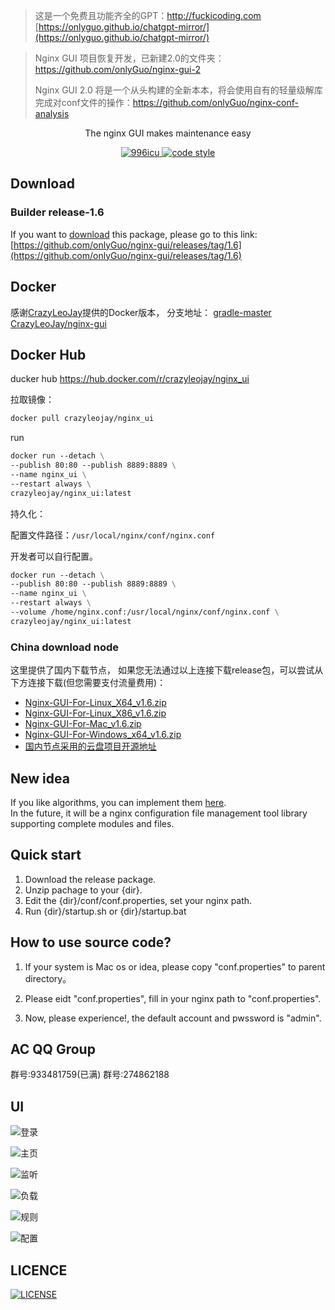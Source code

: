 > 这是一个免费且功能齐全的GPT：http://fuckicoding.com
> [https://onlyguo.github.io/chatgpt-mirror/](https://onlyguo.github.io/chatgpt-mirror/)


> Nginx GUI 项目恢复开发，已新建2.0的文件夹： https://github.com/onlyGuo/nginx-gui-2
> 
> Nginx GUI 2.0 将是一个从头构建的全新本本，将会使用自有的轻量级解库完成对conf文件的操作：https://github.com/onlyGuo/nginx-conf-analysis


<p align="center">
  The nginx GUI makes maintenance easy
</p>

<p align="center">
  <a href="https://github.com/996icu/996.ICU/blob/master/LICENSE">
    <img alt="996icu" src="https://img.shields.io/badge/license-NPL%20(The%20996%20Prohibited%20License)-blue.svg">
  </a>

  <a href="https://github.com/onlyGuo/nginx-gui/blob/master/LICENSE">
    <img alt="code style" src="https://img.shields.io/github/license/onlyGuo/nginx-gui.svg?style=popout">
  </a>
</p>

## Download
### Builder release-1.6
If you want to [download](https://github.com/onlyGuo/nginx-gui/releases/tag/1.6) this package, please go to this link: [https://github.com/onlyGuo/nginx-gui/releases/tag/1.6](https://github.com/onlyGuo/nginx-gui/releases/tag/1.6)
## Docker
感谢[CrazyLeoJay](https://github.com/CrazyLeoJay)提供的Docker版本， 分支地址：
[gradle-master](https://github.com/onlyGuo/nginx-gui/tree/gradle-master)
[CrazyLeoJay/nginx-gui](https://github.com/CrazyLeoJay/nginx-gui)

## Docker Hub

ducker hub https://hub.docker.com/r/crazyleojay/nginx_ui

 拉取镜像：

```dockerfile
docker pull crazyleojay/nginx_ui
```

run

```dockerfile
docker run --detach \
--publish 80:80 --publish 8889:8889 \
--name nginx_ui \
--restart always \
crazyleojay/nginx_ui:latest
```



持久化：

配置文件路径：`/usr/local/nginx/conf/nginx.conf`

开发者可以自行配置。

```dockerfile
docker run --detach \
--publish 80:80 --publish 8889:8889 \
--name nginx_ui \
--restart always \
--volume /home/nginx.conf:/usr/local/nginx/conf/nginx.conf \
crazyleojay/nginx_ui:latest
```



### China download node
这里提供了国内下载节点， 如果您无法通过以上连接下载release包，可以尝试从下方连接下载(但您需要支付流量费用)：
- [Nginx-GUI-For-Linux_X64_v1.6.zip](http://disk.321aiyi.com/share/b88e02f8aca04cdd8ce3a1fb02499e79)
- [Nginx-GUI-For-Linux_X86_v1.6.zip](http://disk.321aiyi.com/share/6b945535bfc0437bb2b91ff2fa2f97b1)
- [Nginx-GUI-For-Mac_v1.6.zip](http://disk.321aiyi.com/share/95075b8f92bb49c297085cba9c1c89a9)
- [Nginx-GUI-For-Windows_x64_v1.6.zip](http://disk.321aiyi.com/share/235943a302e140a4b69b005f4874446e)
- [国内节点采用的云盘项目开源地址](https://github.com/onlyGuo/disk)


## New idea
If you like algorithms, you can implement them [here](https://github.com/onlyGuo/nginx-conf-analysis).  
In the future, it will be a nginx configuration file management tool library supporting complete modules and files.

## Quick start
1. Download the release package.
2. Unzip pachage to your {dir}.
3. Edit the {dir}/conf/conf.properties, set your nginx path.
4. Run {dir}/startup.sh or {dir}/startup.bat

## How to use source code?

1. If your system is Mac os or idea, please copy "conf.properties" to parent directory。

2. Please eidt "conf.properties", fill in your nginx path to "conf.properties".

3. Now, please experience!, the default account and pwssword is "admin".

## AC QQ Group
群号:933481759(已满)
群号:274862188

## UI
![登录](https://raw.githubusercontent.com/onlyGuo/nginx-gui/master/doc/login.png)

![主页](https://raw.githubusercontent.com/onlyGuo/nginx-gui/master/doc/home.png)

![监听](https://raw.githubusercontent.com/onlyGuo/nginx-gui/master/doc/lisner.png)

![负载](https://raw.githubusercontent.com/onlyGuo/nginx-gui/master/doc/upstream.png)

![规则](https://raw.githubusercontent.com/onlyGuo/nginx-gui/master/doc/location.png)

![配置](https://raw.githubusercontent.com/onlyGuo/nginx-gui/master/doc/conf.png)

## LICENCE

[![LICENSE](https://img.shields.io/badge/license-Anti%20996-blue.svg)](https://github.com/996icu/996.ICU/blob/master/LICENSE)

[1]: https://github.com/oychao/riact/tree/master/demos
